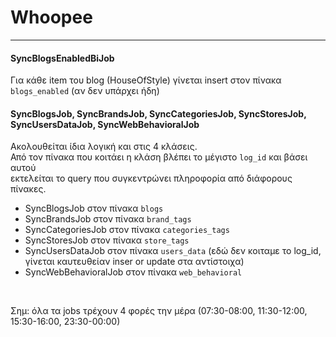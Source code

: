 # Whoopee
<hr>

#### SyncBlogsEnabledBiJob
Για κάθε item του blog (HouseOfStyle) γίνεται insert στον πίνακα `blogs_enabled` (αν δεν υπάρχει ήδη)

#### SyncBlogsJob, SyncBrandsJob, SyncCategoriesJob, SyncStoresJob, SyncUsersDataJob, SyncWebBehavioralJob
Ακολουθείται ίδια λογική και στις 4 κλάσεις.<br> 
Από τον πίνακα που κοιτάει η κλάση βλέπει το μέγιστο `log_id` και βάσει αυτού <br>εκτελείται το query που συγκεντρώνει πληροφορία από διάφορους πίνακες.
- SyncBlogsJob στον πίνακα `blogs`
- SyncBrandsJob στον πίνακα `brand_tags`
- SyncCategoriesJob στον πίνακα `categories_tags`
- SyncStoresJob στον πίνακα `store_tags`
- SyncUsersDataJob στον πίνακα `users_data` (εδώ δεν κοιταμε το log_id, γίνεται καυτευθείαν inser or update στα αντίστοιχα)
- SyncWebBehavioralJob στον πίνακα `web_behavioral`

<br> 

Σημ: όλα τα jobs τρέχουν 4 φορές την μέρα (07:30-08:00,  11:30-12:00,  15:30-16:00,  23:30-00:00)
